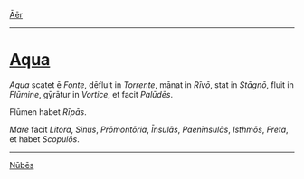 [Āēr](../006-aer/006-aer.md)

---

# [Aqua](https://www.archive.org/stream/cu31924032499455#page/n50/mode/1up)

*Aqua* scatet ē *Fonte*, dēfluit in *Torrente*, mānat in *Rīvō*, stat in *Stāgnō*, fluit in *Flūmine*, gȳrātur in *Vortice*, et facit *Palūdēs*.

Flūmen habet *Rīpās*.

*Mare* facit *Litora*, *Sinus*, *Prōmontōria*, *Īnsulās*, *Paenīnsulās*, *Isthmōs*, *Freta*, et habet *Scopulōs*.

---

[Nūbēs](../008-nubes/008-nubes.md)
